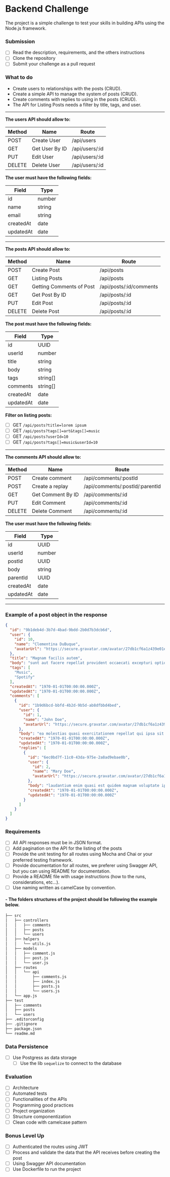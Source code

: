 # Backend Challenge

The project is a simple challenge to test your skills in building APIs using the Node.js framework.

### Submission

- [ ] Read the description, requirements, and the others instructions
- [ ] Clone the repository
- [ ] Submit your challenge as a pull request

### What to do

- Create users to relationships with the posts (CRUD).
- Create a simple API to manage the system of posts (CRUD).
- Create comments with replies to using in the posts (CRUD).
- The API for Listing Posts needs a filter by title, tags, and user.

---

**The users API should allow to:**

| Method | Name | Route |
| ------ | ------ | ------ |
| POST | Create User | /api/users |
| GET | Get User By ID | /api/users/:id |
| PUT | Edit User | /api/users/:id |
| DELETE | Delete User | /api/users/:id |

**The user must have the following fields:**

| Field | Type |
| ------ | ------ |
| id | number |
| name | string |
| email | string |
| createdAt | date |
| updatedAt | date |

---

**The posts API should allow to:**

| Method | Name | Route |
| ------ | ------ | ------ |
| POST | Create Post | /api/posts |
| GET | Listing Posts | /api/posts |
| GET | Getting Comments of Post | /api/posts/:id/comments |
| GET | Get Post By ID | /api/posts/:id |
| PUT | Edit Post | /api/posts/:id |
| DELETE | Delete Post | /api/posts/:id |

**The post must have the following fields:**

| Field | Type |
| ------ | ------ |
| id | UUID |
| userId | number |
| title | string |
| body | string |
| tags | string[] |
| comments | string[] |
| createdAt | date |
| updatedAt | date |

**Filter on listing posts:**

- [ ]  GET `/api/posts?title=lorem ipsum`
- [ ]  GET `/api/posts?tags[]=art&tags[]=music`
- [ ]  GET `/api/posts?userId=10`
- [ ]  GET `/api/posts?tags[]=music&userId=10`

---

**The comments API should allow to:**

| Method | Name | Route |
| ------ | ------ | ------ |
| POST | Create comment | /api/comments/:postId |
| POST | Create a replay | /api/comments/:postId/:parentId |
| GET | Get Comment By ID | /api/comments/:id |
| PUT | Edit Comment | /api/comments/:id |
| DELETE | Delete Comment | /api/comments/:id |

**The user must have the following fields:**

| Field | Type |
| ------ | ------ |
| id | UUID |
| userId | number |
| postId | UUID |
| body | string |
| parentId | UUID |
| createdAt | date |
| updatedAt | date |

---

### Example of a post object in the response

```json
{
  "id": "9b1deb4d-3b7d-4bad-9bdd-2b0d7b3dcb6d",
  "user": {
    "id": 10,
    "name": "Clementina DuBuque",
    "avatarUrl": "https://secure.gravatar.com/avatar/27db1cf6a1z439e01ecf161533a4fcd9?s=50&d=mm&r=g"
  },
  "title": "Magnam facilis autem",
  "body": "sunt aut facere repellat provident occaecati excepturi optio reprehenderit",
  "tags": [
    "Music",
    "Spotify"
  ],
  "createdAt": "1970-01-01T00:00:00.000Z",
  "updatedAt": "1970-01-01T00:00:00.000Z",
  "comments": [
    {
      "id": "1b9d6bcd-bbfd-4b2d-9b5d-ab8dfbbd4bed",
      "user": {
        "id": 1,
        "name": "John Doe",
        "avatarUrl": "https://secure.gravatar.com/avatar/27db1cf6a1z439e01ecf161533a4fcd9?s=50&d=mm&r=g"
      },
      "body": "ea molestias quasi exercitationem repellat qui ipsa sit aut",
      "createdAt": "1970-01-01T00:00:00.000Z",
      "updatedAt": "1970-01-01T00:00:00.000Z",
      "replies": [
        {
          "id": "6ec0bd7f-11c0-43da-975e-2a8ad9ebae0b",
          "user": {
            "id": 2,
            "name": "Mary Doe",
            "avatarUrl": "https://secure.gravatar.com/avatar/27db1cf6a1z439e01ecf161533a4fcd9?s=50&d=mm&r=g"
          },
          "body": "laudantium enim quasi est quidem magnam voluptate ipsam",
          "createdAt": "1970-01-01T00:00:00.000Z",
          "updatedAt": "1970-01-01T00:00:00.000Z"
        }
      ]
    }
  ]
}

```

### Requirements

- [ ] All API responses must be in JSON format.
- [ ] Add pagination on the API for the listing of the posts
- [ ] Provide the unit testing for all routes using Mocha and Chai or your preferred testing framework.
- [ ] Provide documentation for all routes, we preferer using Swagger API, but you can using README for documentation.
- [ ] Provide a README file with usage instructions (how to the runs, considerations, etc...).
- [ ] Use naming written as camelCase by convention.

#### - **The folders structures of the project should be following the example below.**

```sh
├── src
│   ├── controllers
│   │   ├── comments
│   │   ├── posts
│   │   └── users
│   ├── helpers
│   │   └── utils.js
│   ├── models
│   │   ├── comment.js
│   │   ├── post.js
│   │   └── user.js
│   ├── routes
│   │   └── api
│   │       ├── comments.js
│   │       ├── index.js
│   │       ├── posts.js
│   │       └── users.js
│   └── app.js
├── test
│   ├── comments
│   ├── posts
│   └── users
├── .editorconfig
├── .gitignore
├── package.json
└── readme.md
```

### Data Persistence

- [ ] Use Postgress as data storage
  - [ ] Use the lib `sequelize` to connect to the database

### Evaluation

- [ ] Architecture
- [ ] Automated tests
- [ ] Functionalities of the APIs
- [ ] Programming good practices
- [ ] Project organization
- [ ] Structure componentization
- [ ] Clean code with camelcase pattern

### Bonus Level Up

- [ ] Authenticated the routes using JWT
- [ ] Process and validate the data that the API receives before creating the post
- [ ] Using Swagger API documentation
- [ ] Use Dockerfile to run the project
